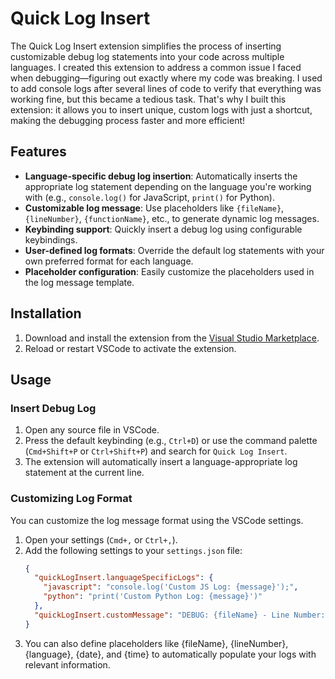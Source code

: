 # Quick Log Insert 

 The Quick Log Insert extension simplifies the process of inserting customizable debug log statements into your code across multiple languages. I created this extension to address a common issue I faced when debugging—figuring out exactly where my code was breaking. I used to add console logs after several lines of code to verify that everything was working fine, but this became a tedious task. That's why I built this extension: it allows you to insert unique, custom logs with just a shortcut, making the debugging process faster and more efficient!

## Features

- **Language-specific debug log insertion**: Automatically inserts the appropriate log statement depending on the language you're working with (e.g., `console.log()` for JavaScript, `print()` for Python).
- **Customizable log message**: Use placeholders like `{fileName}`, `{lineNumber}`, `{functionName}`, etc., to generate dynamic log messages.
- **Keybinding support**: Quickly insert a debug log using configurable keybindings.
- **User-defined log formats**: Override the default log statements with your own preferred format for each language.
- **Placeholder configuration**: Easily customize the placeholders used in the log message template.

## Installation

1. Download and install the extension from the [Visual Studio Marketplace](https://marketplace.visualstudio.com/items?itemName=ayush-deotare.quick-log-insert).
2. Reload or restart VSCode to activate the extension.

## Usage

### Insert Debug Log

1. Open any source file in VSCode.
2. Press the default keybinding (e.g., `Ctrl+D`) or use the command palette (`Cmd+Shift+P` or `Ctrl+Shift+P`) and search for `Quick Log Insert`.
3. The extension will automatically insert a language-appropriate log statement at the current line.

### Customizing Log Format

You can customize the log message format using the VSCode settings.

1. Open your settings (`Cmd+,` or `Ctrl+,`).
2. Add the following settings to your `settings.json` file:
   ```json
   {
     "quickLogInsert.languageSpecificLogs": {
       "javascript": "console.log('Custom JS Log: {message}');",
       "python": "print('Custom Python Log: {message}')"
     },
     "quickLogInsert.customMessage": "DEBUG: {fileName} - Line Number: {lineNumber}"
   }
3. You can also define placeholders like {fileName}, {lineNumber}, {language}, {date}, and {time} to automatically populate your logs with relevant information.